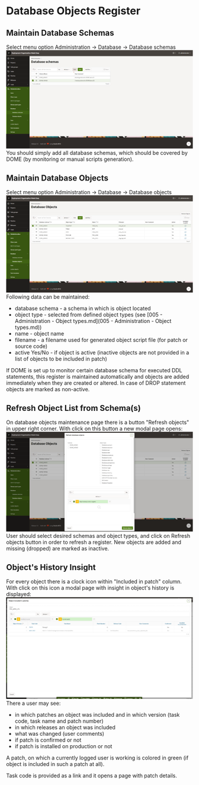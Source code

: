 # Database Objects Register
## Maintain Database Schemas
Select menu option Administration -> Database -> Database schemas
![010_files/database_schemas.png](010_files/database_schemas.png)
You should simply add all database schemas, which should be covered by DOME (by monitoring or manual scripts generation).
## Maintain Database Objects
Select menu option Administration -> Database -> Database objects
![010_files/database_objects.png](010_files/database_objects.png)
Following data can be maintained:
- database schema - a schema in which is object located
- object type - selected from defined object types (see [005 - Administration - Object types.md](005 - Administration - Object types.md))
- name - object name
- filename - a filename used for generated object script file (for patch or source code)
- active Yes/No - if object is active (inactive objects are not provided in a list of objects to be included in patch)

If DOME is set up to monitor certain database schema for executed DDL statements, this register is maintained automatically and objects are added immediately when they are created or altered.
In case of DROP statement objects are marked as non-active.
## Refresh Object List from Schema(s)
On database objects maintenance page there is a button "Refresh objects" in upper right corner. With click on this button a new modal page opens:
![010_files/refresh_database_objects.png](010_files/refresh_database_objects.png)
User should select desired schemas and object types, and click on Refresh objects button in order to refresh a register. 
New objects are added and missing (dropped) are marked as inactive.
## Object's History Insight
For every object there is a clock icon within "Included in patch" column.
With click on this icon a modal page with insight in object's history is displayed:
![010_files/object_history.png](010_files/object_history.png)
There a user may see:
- in which patches an object was included and in which version (task code, task name and patch number)
- in which releases an object was included
- what was changed (user comments)
- if patch is confirmed or not
- if patch is installed on production or not

A patch, on which a currently logged user is working is colored in green (if object is included in such a patch at all).

Task code is provided as a link and it opens a page with patch details.